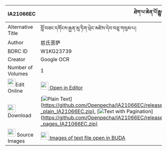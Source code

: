|IA21066EC|ཐེག་པ་ཆེན་པོ་རྒྱུད་བླ་མའི་ཊཱིཀྐ 
| --- | --- 
|Alternative Title |བློ་བཟང་དགོངས་རྒྱན་མུ་ཏིག་ཕྲེང་མཛེས་དེབ་བཅུ་གསུམ་པ།
|Author| 慈氏菩萨
|BDRC ID | W1KG23739
|Creator | Google OCR
|Number of Volumes| 1
|<img width="25" src="https://img.icons8.com/color/25/000000/edit-property.png">Edit Online| [<img width="25" src="https://avatars.githubusercontent.com/u/45091458?s=200&v=4"> Open in Editor](http://editor.openpecha.org/IA21066EC)
|<img width="25" src="https://img.icons8.com/fluent/48/000000/download-2.png"/>  Download | [![](https://img.icons8.com/color/20/000000/txt.png)Plain Text](https://github.com/Openpecha/IA21066EC/releases/download/v1/tekpa_chenpo_gyulama_i_tikka(?_plain_IA21066EC.zip), [![](https://img.icons8.com/color/20/000000/txt.png)Text with Pagination](https://github.com/Openpecha/IA21066EC/releases/download/v1/tekpa_chenpo_gyulama_i_tikka(?_pages_IA21066EC.zip)
|<img width="25" src="https://img.icons8.com/plasticine/100/000000/pictures-folder.png"/>  Source Images | [<img width="25" src="https://library.bdrc.io/icons/BUDA-small.svg"> Images of text file open in BUDA](https://library.bdrc.io/show/bdr:W1KG23739)